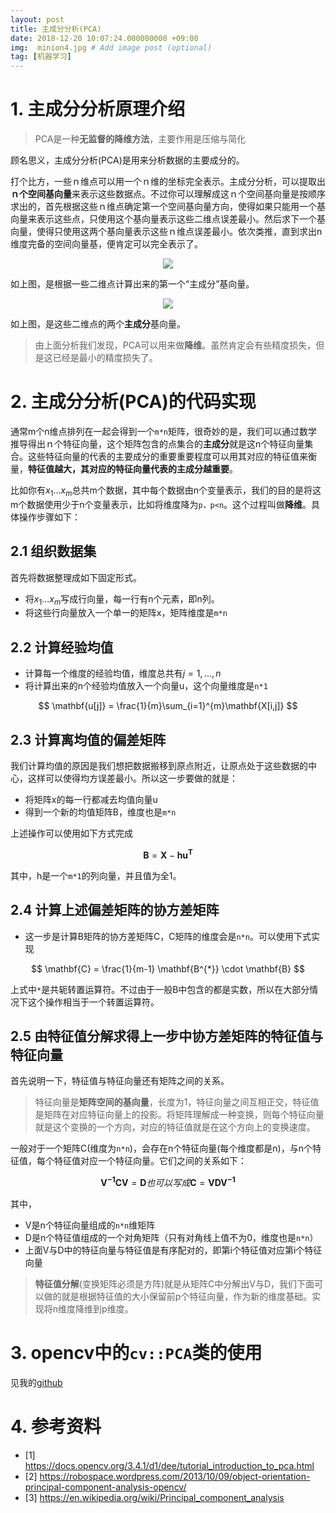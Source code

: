 ```yaml
---
layout: post
title: 主成分分析(PCA)
date: 2018-12-20 10:07:24.000000000 +09:00
img:  minion4.jpg # Add image post (optional)
tag: [机器学习]
---
```

# 1. 主成分分析原理介绍
> PCA是一种**无监督的降维方法**，主要作用是压缩与简化

顾名思义，主成分分析(PCA)是用来分析数据的主要成分的。

打个比方，一些ｎ维点可以用一个ｎ维的坐标完全表示。主成分分析，可以提取出**ｎ个空间基向量**来表示这些数据点。不过你可以理解成这ｎ个空间基向量是按顺序求出的，首先根据这些ｎ维点确定第一个空间基向量方向，使得如果只能用一个基向量来表示这些点，只使用这个基向量表示这些二维点误差最小。然后求下一个基向量，使得只使用这两个基向量表示这些ｎ维点误差最小。依次类推，直到求出n维度完备的空间向量基，便肯定可以完全表示了。

<div style="text-align: center">
<img src="{{site.baseurl}}/assets/img/pca/pca_line.png"/>
</div>

如上图，是根据一些二维点计算出来的第一个“主成分”基向量。
<div style="text-align: center">
<img src="{{site.baseurl}}/assets/img/pca/pca_eigen.png"/>
</div>

如上图，是这些二维点的两个**主成分**基向量。


> 由上面分析我们发现，PCA可以用来做**降维**。虽然肯定会有些精度损失，但是这已经是最小的精度损失了。

# 2. 主成分分析(PCA)的代码实现
通常m个n维点排列在一起会得到一个`m*n`矩阵，很奇妙的是，我们可以通过数学推导得出ｎ个特征向量，这个矩阵包含的点集合的**主成分**就是这n个特征向量集合。这些特征向量的代表的主要成分的重要重要程度可以用其对应的特征值来衡量，**特征值越大，其对应的特征向量代表的主成分越重要**。

比如你有$x_1...x_m$总共m个数据，其中每个数据由n个变量表示，我们的目的是将这m个数据使用少于n个变量表示，比如将维度降为`p，p<n`。这个过程叫做**降维**。具体操作步骤如下：
## 2.1 组织数据集
首先将数据整理成如下固定形式。
- 将$x_1...x_m$写成行向量，每一行有n个元素，即n列。
- 将这些行向量放入一个单一的矩阵x，矩阵维度是`m*n`

## 2.2 计算经验均值
- 计算每一个维度的经验均值，维度总共有$j = 1, ..., n$
- 将计算出来的n个经验均值放入一个向量u，这个向量维度是`n*1`

$$ \mathbf{u[j]} = \frac{1}{m}\sum_{i=1}^{m}\mathbf{X[i,j]} $$

## 2.3 计算离均值的偏差矩阵
我们计算均值的原因是我们想把数据搬移到原点附近，让原点处于这些数据的中心，这样可以使得均方误差最小。所以这一步要做的就是：
- 将矩阵x的每一行都减去均值向量u
- 得到一个新的均值矩阵B，维度也是`m*n`

上述操作可以使用如下方式完成

$$ \mathbf{B} = \mathbf{X} - \mathbf{h}\mathbf{u^{T}} $$

其中，h是一个`m*1`的列向量，并且值为全1。

## 2.4 计算上述偏差矩阵的协方差矩阵
- 这一步是计算B矩阵的协方差矩阵C，C矩阵的维度会是`n*n`。可以使用下式实现

$$ \mathbf{C} = \frac{1}{m-1} \mathbf{B^{*}} \cdot \mathbf{B} $$

上式中`*`是共轭转置运算符。不过由于一般B中包含的都是实数，所以在大部分情况下这个操作相当于一个转置运算符。

## 2.5 由特征值分解求得上一步中协方差矩阵的特征值与特征向量
首先说明一下，特征值与特征向量还有矩阵之间的关系。

> 特征向量是**矩阵空间的基向量**，长度为1，特征向量之间互相正交，特征值是矩阵在对应特征向量上的投影。将矩阵理解成一种变换，则每个特征向量就是这个变换的一个方向，对应的特征值就是在这个方向上的变换速度。

一般对于一个矩阵C(维度为`n*n`)，会存在n个特征向量(每个维度都是n)，与n个特征值，每个特征值对应一个特征向量。它们之间的关系如下：

$$ \mathbf{V^{-1}} \mathbf{C} \mathbf{V} = \mathbf{D} 　也可以写成　 \mathbf{C} = \mathbf{V} \mathbf{D} \mathbf{V^{-1}} $$

其中，
- V是n个特征向量组成的`n*n`维矩阵
- D是n个特征值组成的一个对角矩阵（只有对角线上值不为0，维度也是`n*n`）
- 上面V与D中的特征向量与特征值是有序配对的，即第i个特征值对应第i个特征向量

> **特征值分解**(变换矩阵必须是方阵)就是从矩阵C中分解出V与D，我们下面可以做的就是根据特征值的大小保留前p个特征向量，作为新的维度基础。实现将n维度降维到p维度。

# 3. opencv中的`cv::PCA`类的使用
见我的[github]()

# 4. 参考资料
- [1] https://docs.opencv.org/3.4.1/d1/dee/tutorial_introduction_to_pca.html
- [2] https://robospace.wordpress.com/2013/10/09/object-orientation-principal-component-analysis-opencv/
- [3] https://en.wikipedia.org/wiki/Principal_component_analysis

